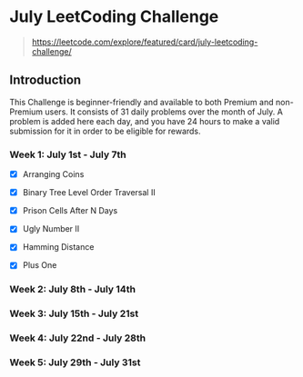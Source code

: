 # July LeetCoding Challenge

> https://leetcode.com/explore/featured/card/july-leetcoding-challenge/

## Introduction
This Challenge is beginner-friendly and available to both Premium and non-Premium users. It consists of 31 daily problems over the month of July. A problem is added here each day, and you have 24 hours to make a valid submission for it in order to be eligible for rewards.

### Week 1: July 1st - July 7th
- [x] Arranging Coins
- [x] Binary Tree Level Order Traversal II
- [x] Prison Cells After N Days
- [x] Ugly Number II
- [x] Hamming Distance
- [x] Plus One


### Week 2: July 8th - July 14th


### Week 3: July 15th - July 21st


### Week 4: July 22nd - July 28th


### Week 5: July 29th - July 31st

